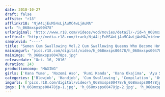 ```yaml
---
date: 2018-10-27
draft: false
affsite: "r18"
afflinkr18: "NjA4LjEuMS4xLjAuMC4wLjAuMA"
url: "h_068mxsps00478"
urloriginal: "http://www.r18.com/videos/vod/movies/detail/-/id=h_068mxsps00478"
urlfinal: "http://media.r18.com/track/NjA4LjEuMS4xLjAuMC4wLjAuMA/videos/vod/movies/detail/-/id=h_068mxsps00478"
samplevid: "----"
title: "Semen Cum Swallowing Vol.2 Cum Swallowing Queens Who Become Hotter And Hornier With Every Swallow 8 Ladies In Deep And Rich 50 Cum Drinking Shots!"
mainimgurl: "pics.r18.com/digital/video/h_068mxsps00478/h_068mxsps00478ps.jpg"
mainimgs: "h_068mxsps00478ps.jpg"
releasedate: "Oct. 16, 2016"
duration: 243
productioncomp: "MAXING"
girls: ['Kana Yume', 'Nozomi Aso', 'Rumi Kanda', 'Kana Okajima', 'Ayu Sakurai', 'Yukina', 'Narumi Ayase', 'Airi Miyazaki']
categories: ['Blowjob', 'Handjob', 'Cum Swallowing', 'Compilation', 'Over 4 Hours', 'Hi-Def']
imgurls: ['pics.r18.com/digital/video/h_068mxsps00478/h_068mxsps00478jp-1.jpg', 'pics.r18.com/digital/video/h_068mxsps00478/h_068mxsps00478jp-2.jpg', 'pics.r18.com/digital/video/h_068mxsps00478/h_068mxsps00478jp-3.jpg', 'pics.r18.com/digital/video/h_068mxsps00478/h_068mxsps00478jp-4.jpg', 'pics.r18.com/digital/video/h_068mxsps00478/h_068mxsps00478jp-5.jpg', 'pics.r18.com/digital/video/h_068mxsps00478/h_068mxsps00478jp-6.jpg', 'pics.r18.com/digital/video/h_068mxsps00478/h_068mxsps00478jp-7.jpg', 'pics.r18.com/digital/video/h_068mxsps00478/h_068mxsps00478jp-8.jpg', 'pics.r18.com/digital/video/h_068mxsps00478/h_068mxsps00478jp-9.jpg', 'pics.r18.com/digital/video/h_068mxsps00478/h_068mxsps00478jp-10.jpg', 'pics.r18.com/digital/video/h_068mxsps00478/h_068mxsps00478jp-11.jpg', 'pics.r18.com/digital/video/h_068mxsps00478/h_068mxsps00478jp-12.jpg', 'pics.r18.com/digital/video/h_068mxsps00478/h_068mxsps00478jp-13.jpg', 'pics.r18.com/digital/video/h_068mxsps00478/h_068mxsps00478jp-14.jpg', 'pics.r18.com/digital/video/h_068mxsps00478/h_068mxsps00478jp-15.jpg', 'pics.r18.com/digital/video/h_068mxsps00478/h_068mxsps00478jp-16.jpg', 'pics.r18.com/digital/video/h_068mxsps00478/h_068mxsps00478jp-17.jpg', 'pics.r18.com/digital/video/h_068mxsps00478/h_068mxsps00478jp-18.jpg', 'pics.r18.com/digital/video/h_068mxsps00478/h_068mxsps00478jp-19.jpg', 'pics.r18.com/digital/video/h_068mxsps00478/h_068mxsps00478jp-20.jpg']
imgs: ['h_068mxsps00478jp-1.jpg', 'h_068mxsps00478jp-2.jpg', 'h_068mxsps00478jp-3.jpg', 'h_068mxsps00478jp-4.jpg', 'h_068mxsps00478jp-5.jpg', 'h_068mxsps00478jp-6.jpg', 'h_068mxsps00478jp-7.jpg', 'h_068mxsps00478jp-8.jpg', 'h_068mxsps00478jp-9.jpg', 'h_068mxsps00478jp-10.jpg', 'h_068mxsps00478jp-11.jpg', 'h_068mxsps00478jp-12.jpg', 'h_068mxsps00478jp-13.jpg', 'h_068mxsps00478jp-14.jpg', 'h_068mxsps00478jp-15.jpg', 'h_068mxsps00478jp-16.jpg', 'h_068mxsps00478jp-17.jpg', 'h_068mxsps00478jp-18.jpg', 'h_068mxsps00478jp-19.jpg', 'h_068mxsps00478jp-20.jpg']
---
```

